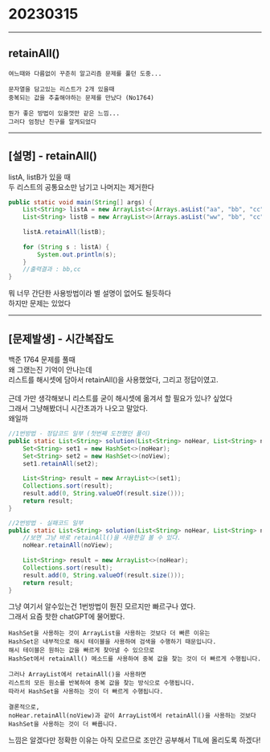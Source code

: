 # 20230315
***
## retainAll()
```
여느때와 다름없이 꾸준히 알고리즘 문제를 풀던 도중...

문자열을 담고있는 리스트가 2개 있을때
중복되는 값을 추출해야하는 문제를 만났다 (No1764)

뭔가 좋은 방법이 있을껏만 같은 느낌...
그러다 엄청난 친구를 알게되었다
```

---

## [설명]  - retainAll()
listA, listB가 있을 때 <br>
두 리스트의 공통요소만 남기고 나머지는 제거한다
```java
public static void main(String[] args) {
    List<String> listA = new ArrayList<>(Arrays.asList("aa", "bb", "cc"));
    List<String> listB = new ArrayList<>(Arrays.asList("ww", "bb", "cc", "zz"));
    
    listA.retainAll(listB);
    
    for (String s : listA) {    
        System.out.println(s);
    }
    //출력결과 : bb,cc
}
```
뭐 너무 간단한 사용방법이라 별 설명이 없어도 될듯하다 <br>
하지만 문제는 있었다

---

## [문제발생]  - 시간복잡도 
백준 1764 문제를 풀때 <br> 
왜 그랬는진 기억이 안나는데 <br>
리스트를 해시셋에 담아서 retainAll()을 사용했었다, 그리고 정답이였고. <br><br>
근데 가만 생각해보니 리스트를 굳이 해시셋에 옮겨서 할 필요가 있나? 싶었다 <br>
그래서 그냥해봤더니 시간초과가 나오고 말았다. <br>
왜일까 <br>


```java
//1번방법 - 정답코드 일부 (첫번째 도전했던 풀이)
public static List<String> solution(List<String> noHear, List<String> noView) {
    Set<String> set1 = new HashSet<>(noHear);
    Set<String> set2 = new HashSet<>(noView);
    set1.retainAll(set2);
    
    List<String> result = new ArrayList<>(set1);
    Collections.sort(result);
    result.add(0, String.valueOf(result.size()));
    return result;
}
```
```java
//2번방법 - 실패코드 일부
public static List<String> solution(List<String> noHear, List<String> noView) {
    //보면 그냥 바로 retainAll()을 사용한걸 볼 수 있다.
    noHear.retainAll(noView);
    
    List<String> result = new ArrayList<>(noHear);
    Collections.sort(result);
    result.add(0, String.valueOf(result.size()));
    return result;
}
```

그냥 여기서 알수있는건 1번방법이 뭔진 모르지만 빠르구나 였다. <br>
그래서 요즘 핫한 chatGPT에 물어봤다.

```
HashSet을 사용하는 것이 ArrayList을 사용하는 것보다 더 빠른 이유는 
HashSet은 내부적으로 해시 테이블을 사용하여 검색을 수행하기 때문입니다. 
해시 테이블은 원하는 값을 빠르게 찾아낼 수 있으므로 
HashSet에서 retainAll() 메소드를 사용하여 중복 값을 찾는 것이 더 빠르게 수행됩니다.

그러나 ArrayList에서 retainAll()을 사용하면 
리스트의 모든 원소를 반복하여 중복 값을 찾는 방식으로 수행됩니다. 
따라서 HashSet을 사용하는 것이 더 빠르게 수행됩니다.

결론적으로, 
noHear.retainAll(noView)과 같이 ArrayList에서 retainAll()을 사용하는 것보다 
HashSet을 사용하는 것이 더 빠릅니다.
```

느낌은 알겠다만 정확한 이유는 아직 모르므로 조만간 공부해서 TIL에 올리도록 하겠다!